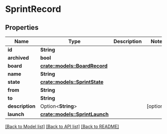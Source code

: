 # SprintRecord

## Properties

Name | Type | Description | Notes
------------ | ------------- | ------------- | -------------
**id** | **String** |  | 
**archived** | **bool** |  | 
**board** | [**crate::models::BoardRecord**](BoardRecord.md) |  | 
**name** | **String** |  | 
**state** | [**crate::models::SprintState**](SprintState.md) |  | 
**from** | **String** |  | 
**to** | **String** |  | 
**description** | Option<**String**> |  | [optional]
**launch** | [**crate::models::SprintLaunch**](SprintLaunch.md) |  | 

[[Back to Model list]](../README.md#documentation-for-models) [[Back to API list]](../README.md#documentation-for-api-endpoints) [[Back to README]](../README.md)


